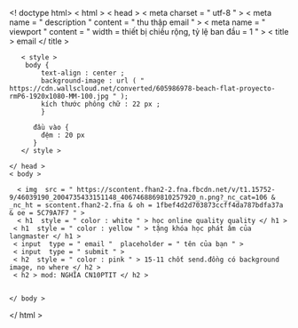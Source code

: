 <! doctype html>
< html >
    < head >
        < meta  charset = " utf-8 " >
        < meta  name = " description "  content = " thu thập email " >
        < meta  name = " viewport "  content = " width = thiết bị chiều rộng, tỷ lệ ban đầu = 1 " >
        < title > email </ title >
        
       < style >
       	body {
       		text-align : center ;
       		background-image : url ( " https://cdn.wallscloud.net/converted/605986978-beach-flat-proyecto-rmP6-1920x1080-MM-100.jpg " );
       		kích thước phông chữ : 22 px ;
       	    }
         
          đầu vào {
          	đệm : 20 px
          }
       </ style >
       
    </ head >
    < body >

      < img  src = " https://scontent.fhan2-2.fna.fbcdn.net/v/t1.15752-9/46039190_2004735433151148_4067468869810257920_n.png?_nc_cat=106 & _nc_ht = scontent.fhan2-2.fna & oh = 1fbef4d2d703873ccff4da787bdfa37a & oe = 5C79A7F7 " >
      < h1  style = " color : white " > học online quality quality </ h1 >
     < h1  style = " color : yellow " > tặng khóa học phát âm của langmaster </ h1 >
     < input  type = " email "  placeholder = " tên của bạn " >
     < input  type = " submit " >
     < h2  style = " color : pink " > 15-11 chốt send.đồng có background image, no where </ h2 >  
     < h2 > mod: NGHĨA CN10PTIT </ h2 >


    </ body >
</ html >
